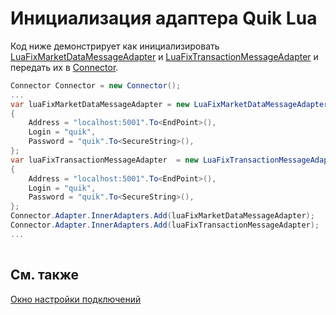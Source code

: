 # Инициализация адаптера Quik Lua

Код ниже демонстрирует как инициализировать [LuaFixMarketDataMessageAdapter](xref:StockSharp.Quik.Lua.LuaFixMarketDataMessageAdapter) и [LuaFixTransactionMessageAdapter](xref:StockSharp.Quik.Lua.LuaFixTransactionMessageAdapter) и передать их в [Connector](xref:StockSharp.Algo.Connector).

```cs
Connector Connector = new Connector();				
...				
var luaFixMarketDataMessageAdapter = new LuaFixMarketDataMessageAdapter(Connector.TransactionIdGenerator)
{
	Address = "localhost:5001".To<EndPoint>(),
    Login = "quik",
    Password = "quik".To<SecureString>(),
};
var luaFixTransactionMessageAdapter  = new LuaFixTransactionMessageAdapter(Connector.TransactionIdGenerator)
{
	Address = "localhost:5001".To<EndPoint>(),
    Login = "quik",
    Password = "quik".To<SecureString>(),
};
Connector.Adapter.InnerAdapters.Add(luaFixMarketDataMessageAdapter);
Connector.Adapter.InnerAdapters.Add(luaFixTransactionMessageAdapter);
...	
							
```

## См. также

[Окно настройки подключений](../../../graphical_user_interface/connection_settings_window.md)
